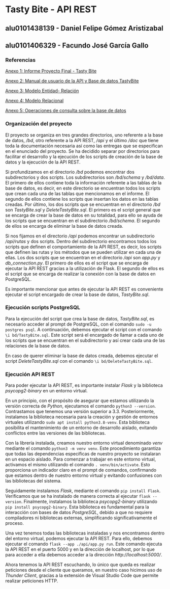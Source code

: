 # Tasty Bite - API REST

## alu0101438139 - Daniel Felipe Gómez Aristizabal
## alu0101406329 - Facundo José García Gallo


### Referencias

[Anexo 1: Informe Proyecto Final - Tasty Bite]()

[Anexo 2: Manual de usuario de la API y Base de datos TastyBite](https://github.com/facu2002/TastyBiteAPIFlask/blob/main/doc/Manual%20de%20Usuario.pdf)

[Anexo 3: Modelo Entidad- Relación](https://github.com/facu2002/TastyBiteAPIFlask/blob/main/doc/Modelo%20Entidad-Relaci%C3%B3n.pdf)

[Anexo 4: Modelo Relacional](https://github.com/facu2002/TastyBiteAPIFlask/blob/main/doc/Modelo%20Relacional.pdf)

[Anexo 5: Operaciones de consulta sobre la base de datos](https://github.com/facu2002/TastyBiteAPIFlask/blob/main/doc/Consultas%20TastyBite.pdf)


### Organización del proyecto

El proyecto se organiza en tres grandes directorios, uno referente a la base de datos, */bd*, otro referente a la API REST, */api* y el último */doc* que tiene toda la documentación necesaria así como las entregas que se especifican en el enunciado del proyecto. Se ha decidido separar por directorios para facilitar el desarrollo y la ejecución de los scripts de creación de la base de datos y la ejecución de la API REST.

Si profundizamos en el directorio */bd* podemos encontrar dos subdirectorios y dos scripts. Los subdirectorios son */bd/schema* y */bd/data*. El primero de ellos contiene toda la información referente a las tablas de la base de datos, es decir, en este directorio se encuentran todos los scripts que crean cada una de las tablas que mencionamos en el informe. El segundo de ellos contiene los scripts que insertan los datos en las tablas creadas. Por último, los dos scripts que se encuentran en el directorio */bd* son *TastyBite.sql* y *DeleteTastyBite.sql*. El primero es el script general que se encarga de crear la base de datos en su totalidad, para ello se ayuda de los scripts que se encuentran en el subdirectorio */bd/schema*. El segundo de ellos se encarga de eliminar la base de datos creada.

Si nos fijamos en el directorio */api* podemos encontrar un subdirectorio */api/rutas* y dos scripts. Dentro del subdirectorio encontramos todos los scripts que definen el comportamiento de la API REST, es decir, los scripts que definen las rutas y los métodos que se pueden utilizar en cada una de ellas. Los dos scripts que se encuentran en el directorio */api* son *app.py* y *db_connection.py*. El primero de ellos es el script que se encarga de ejecutar la API REST gracias a la utilización de Flask. El segundo de ellos es el script que se encarga de realizar la conexión con la base de datos en PostgreSQL.


Es importante mencionar que antes de ejecutar la API REST es conveniente ejecutar el script encargado de crear la base de datos, *TastyBite.sql*.


### Ejecución scripts PostgreSQL

Para la ejecución del script que crea la base de datos, *TastyBite.sql*, es necesario acceder al prompt de PostgreSQL, con el comando ```sudo -u postgres psql```. A continuación, debemos ejecutar el script con el comando ```\i bd/TastyBite.sql```. Este script será el encargado de llamar a cada uno de los scripts que se encuentran en el subdirectorio y así crear cada una de las relaciones de la base de datos.

En caso de querer eliminar la base de datos creada, debemos ejecutar el script *DeleteTastyBite.sql* con el comando ```\i bd/DeleteTastyBite.sql```.



### Ejecución API REST

Para poder ejecutar la API REST, es importante instalar *Flask* y la biblioteca *psycopg2-binary* en un entorno virtual.

En un principio, con el propósito de asegurar que estamos utilizando la versión correcta de *Python*, ejecutamos el comando ```python3 --version```. Contrastamos que tenemos una versión superior a 3.3. Posteriormente, instalamos la biblioteca necesaria para la creación y gestión de entornos virtuales utilizando ```sudo apt install python3.8-venv```. Esta biblioteca posibilita el mantenimiento de un entorno de desarrollo aislado, evitando conflictos entre las versiones de las bibliotecas.

Con la librería instalada, creamos nuestro entorno virtual denominado *venv* mediante el comando ```python3 -m venv venv```. Este procedimiento garantiza que todas las dependencias específicas de nuestro proyecto se instalaran en un espacio aislado. Para comenzar a trabajar en este entorno virtual, activamos el mismo utilizando el comando ```. venv/bin/activate```. Esto proporciona un indicador claro en el prompt de comandos, confirmando que estamos dentro de nuestro entorno virtual y evitando confusiones con las bibliotecas del sistema.

Seguidamente instalamos *Flask*, mediante el comando ```pip install Flask```. Verificamos que se ha instalado de manera correcta al ejecutar ```flask --version```. Finalmente, instalamos la biblioteca *psycopg2-binary* utilizando ```pip install psycopg2-binary```. Esta biblioteca es fundamental para la interacción con bases de datos *PostgreSQL*, debido a que no requiere compiladores ni bibliotecas externas, simplificando significativamente el proceso.

Una vez tenemos todas las bibliotecas instaladas y nos encontramos dentro del entorno virtual, podemos ejecutar la API REST. Para ello, debemos ejecutar el comando ```flask --app ./api/app.py run```. Este comando ejecuta la API REST en el puerto 5000 y en la dirección de localhost, por lo que para acceder a ella debemos acceder a la dirección *http://localhost:5000/*.

Ahora tenemos la API REST escuchando, lo único que queda es realizar peticiones desde el cliente que queramos, en nuestro caso hicimos uso de *Thunder Client*, gracias a la extensión de Visual Studio Code que permite realizar peticiones HTTP. 